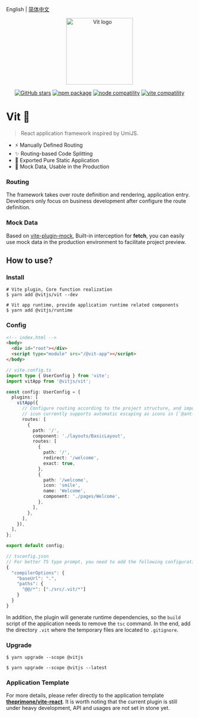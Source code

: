 English | [简体中文](./README.zh-CN.md)

<p align="center">
  <a href="https://github.com/vitjs/vit#vitjsvit">
    <img width="180" src="./icons/logo.svg" alt="Vit logo">
  </a>
</p>
<p align="center">
  <a href="https://github.com/vitjs/vit/stargazers"><img src="https://img.shields.io/github/stars/vitjs/vit" alt="GitHub stars"></a>
  <a href="https://www.npmjs.com/package/@vitjs/vit"><img src="https://img.shields.io/npm/v/@vitjs/vit.svg" alt="npm package"></a>
  <a href="https://nodejs.org/en/about/releases/"><img src="https://img.shields.io/node/v/vite.svg" alt="node compatility"></a>
  <a href="http://vitejs.dev/"><img src="https://img.shields.io/badge/vite-%3E%3D2.0.0-%234fc921" alt="vite compatility"></a>
</p>

# Vit 🚀

> React application framework inspired by UmiJS.

- ⚡️ Manually Defined Routing
- ✨ Routing-based Code Splitting
- 🎁 Exported Pure Static Application
- 🎨 Mock Data, Usable in the Production

### Routing

The framework takes over route definition and rendering, application entry. Developers only focus on business development after configure the route definition.

### Mock Data

Based on [vite-plugin-mock](https://github.com/anncwb/vite-plugin-mock), Built-in interception for **fetch**, you can easily use mock data in the production environment to facilitate project preview.

## How to use?

### Install

```shell
# Vite plugin, Core function realization
$ yarn add @vitjs/vit --dev

# Vit app runtime, provide application runtime related components
$ yarn add @vitjs/runtime
```

### Config

```html
<!-- index.html -->
<body>
  <div id="root"></div>
  <script type="module" src="/@vit-app"></script>
</body>
```

```ts
// vite.config.ts
import type { UserConfig } from 'vite';
import vitApp from '@vitjs/vit';

const config: UserConfig = {
  plugins: [
    vitApp({
      // Configure routing according to the project structure, and import components uniformly from the `src` directory
      // icon currently supports automatic escaping as icons in [`@ant-design/icons`](https://ant.design/components/icon/#List-of-icons)
      routes: [
        {
          path: '/',
          component: './layouts/BasicLayout',
          routes: [
            {
              path: '/',
              redirect: '/welcome',
              exact: true,
            },
            {
              path: '/welcome',
              icon: 'smile',
              name: 'Welcome',
              component: './pages/Welcome',
            },
          ],
        },
      ],
    }),
  ],
};

export default config;
```

```js
// tsconfig.json
// For better TS type prompt, you need to add the following configuration
{
  "compilerOptions": {
    "baseUrl": ".",
    "paths": {
      "@@/*": ["./src/.vit/*"]
    }
  }
}
```

In addition, the plugin will generate runtime dependencies, so the `build` script of the application needs to remove the `tsc` command. In the end, add the directory `.vit` where the temporary files are located to `.gitignore`.

### Upgrade

```shell
$ yarn upgrade --scope @vitjs

$ yarn upgrade --scope @vitjs --latest
```

### Application Template

For more details, please refer directly to the application template **[theprimone/vite-react](https://github.com/theprimone/vite-react)**. It is worth noting that the current plugin is still under heavy development, API and usages are not set in stone yet.
